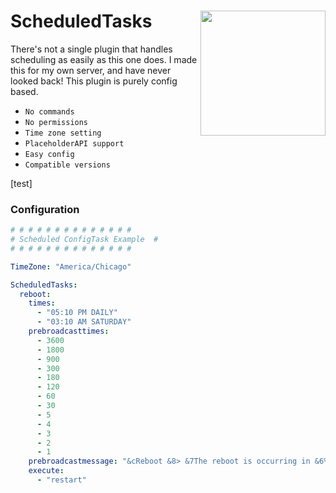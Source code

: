 # ScheduledTasks <img align="right" src="https://user-images.githubusercontent.com/70197204/156934977-17c88e14-148c-4191-8237-7d4f19ea99a1.png" height="200" width="200"> 
There's not a single plugin that handles scheduling as easily as this one does.
I made this for my own server, and have never looked back! This plugin is purely
config based. 

- `No commands`
- `No permissions`
- `Time zone setting`
- `PlaceholderAPI support`
- `Easy config`
- `Compatible versions`

[test]

### Configuration
```yaml
# # # # # # # # # # # # # #
# Scheduled ConfigTask Example  #
# # # # # # # # # # # # # #

TimeZone: "America/Chicago"

ScheduledTasks:
  reboot:
    times:
      - "05:10 PM DAILY"
      - "03:10 AM SATURDAY"
    prebroadcasttimes:
      - 3600
      - 1800
      - 900
      - 300
      - 180
      - 120
      - 60
      - 30
      - 5
      - 4
      - 3
      - 2
      - 1
    prebroadcastmessage: "&cReboot &8> &7The reboot is occurring in &6%time%"
    execute:
      - "restart"
```

